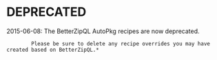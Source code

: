 DEPRECATED
==========

2015-06-08: The BetterZipQL AutoPkg recipes are now deprecated.

            Please be sure to delete any recipe overrides you may have created based on BetterZipQL.*



